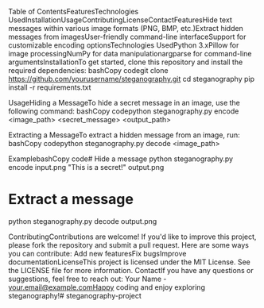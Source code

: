 Table of ContentsFeaturesTechnologies UsedInstallationUsageContributingLicenseContactFeaturesHide text messages within various image formats (PNG, BMP, etc.)Extract hidden messages from imagesUser-friendly command-line interfaceSupport for customizable encoding optionsTechnologies UsedPython 3.xPillow for image processingNumPy for data manipulationargparse for command-line argumentsInstallationTo get started, clone this repository and install the required dependencies:
bashCopy codegit clone https://github.com/yourusername/steganography.git
cd steganography
pip install -r requirements.txt

UsageHiding a MessageTo hide a secret message in an image, use the following command:
bashCopy codepython steganography.py encode <image_path> <secret_message> <output_path>

Extracting a MessageTo extract a hidden message from an image, run:
bashCopy codepython steganography.py decode <image_path>

ExamplebashCopy code# Hide a message
python steganography.py encode input.png "This is a secret!" output.png

# Extract a message
python steganography.py decode output.png

ContributingContributions are welcome! If you'd like to improve this project, please fork the repository and submit a pull request. Here are some ways you can contribute:
Add new featuresFix bugsImprove documentationLicenseThis project is licensed under the MIT License. See the LICENSE file for more information.
ContactIf you have any questions or suggestions, feel free to reach out:
Your Name - your.email@example.comHappy coding and enjoy exploring steganography!# steganography-project
